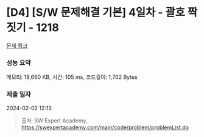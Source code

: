 # [D4] [S/W 문제해결 기본] 4일차 - 괄호 짝짓기 - 1218 

[문제 링크](https://swexpertacademy.com/main/code/problem/problemDetail.do?contestProbId=AV14eWb6AAkCFAYD) 

### 성능 요약

메모리: 18,660 KB, 시간: 105 ms, 코드길이: 1,702 Bytes

### 제출 일자

2024-02-02 12:13



> 출처: SW Expert Academy, https://swexpertacademy.com/main/code/problem/problemList.do